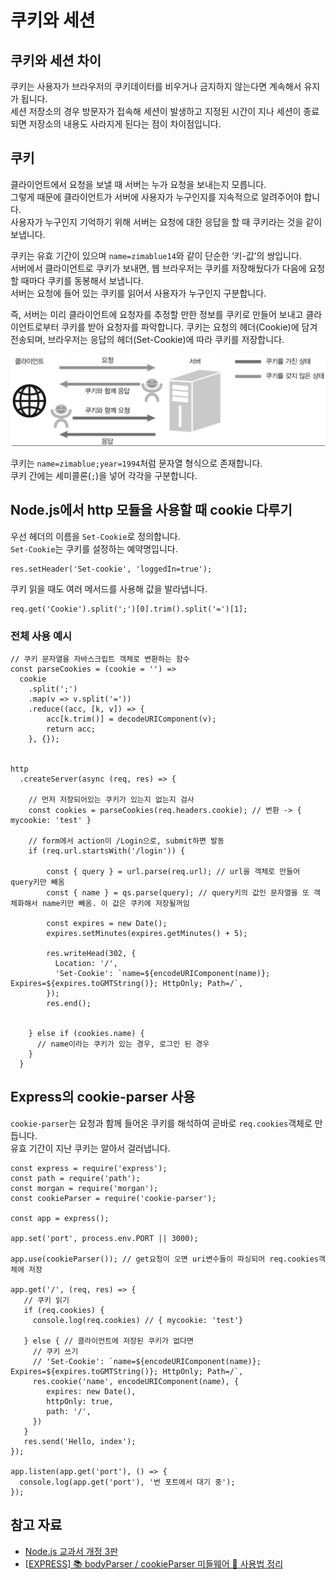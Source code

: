 # 쿠키와 세션

## 쿠키와 세션 차이

쿠키는 사용자가 브라우저의 쿠키데이터를 비우거나 금지하지 않는다면 계속해서 유지가 됩니다.\
세션 저장소의 경우 방문자가 접속해 세션이 발생하고 지정된 시간이 지나 세션이 종료되면 저장소의 내용도 사라지게 된다는 점이 차이점입니다.

## 쿠키

클라이언트에서 요청을 보낼 때 서버는 누가 요청을 보내는지 모릅니다.\
그렇게 때문에 클라이언트가 서버에 사용자가 누구인지를 지속적으로 알려주어야 합니다.\
사용자가 누구인지 기억하기 위해 서버는 요청에 대한 응답을 할 때 쿠키라는 것을 같이 보냅니다.

쿠키는 유효 기간이 있으며 `name=zimablue14`와 같이 단순한 ‘키-값’의 쌍입니다.\
서버에서 클라이언트로 쿠키가 보내면, 웹 브라우저는 쿠키를 저장해뒀다가 다음에 요청할 때마다 쿠키를 동봉해서 보냅니다.\
서버는 요청에 들어 있는 쿠키를 읽어서 사용자가 누구인지 구분합니다.

즉, 서버는 미리 클라이언트에 요청자를 추정할 만한 정보를 쿠키로 만들어 보내고 클라이언트로부터 쿠키를 받아 요청자를 파악합니다.
쿠키는 요청의 헤더(Cookie)에 담겨 전송되며, 브라우저는 응답의 헤더(Set-Cookie)에 따라 쿠키를 저장합니다.

![쿠키](./img//cookie.png)

쿠키는 `name=zimablue;year=1994`처럼 문자열 형식으로 존재합니다.\
쿠키 간에는 세미콜론(`;`)을 넣어 각각을 구분합니다.

## Node.js에서 http 모듈을 사용할 때 cookie 다루기

우선 헤더의 이름을 `Set-Cookie`로 정의합니다.\
`Set-Cookie`는 쿠키를 설정하는 예약명입니다.

```tsx
res.setHeader('Set-cookie', 'loggedIn=true');
```

쿠키 읽을 때도 여러 메서드를 사용해 값을 발라냅니다.

```tsx
req.get('Cookie').split(';')[0].trim().split('=')[1];
```

### 전체 사용 예시

```tsx
// 쿠키 문자열을 자바스크립트 객체로 변환하는 함수
const parseCookies = (cookie = '') =>
  cookie
    .split(';')
    .map(v => v.split('='))
    .reduce((acc, [k, v]) => {
        acc[k.trim()] = decodeURIComponent(v);
        return acc;
    }, {});


http
  .createServer(async (req, res) => {

    // 먼저 저장되어있는 쿠키가 있는지 없는지 검사
    const cookies = parseCookies(req.headers.cookie); // 변환 -> { mycookie: 'test' }

    // form에서 action이 /Login으로, submit하면 발동
    if (req.url.startsWith('/login')) {

        const { query } = url.parse(req.url); // url을 객체로 만들어 query키만 빼옴
        const { name } = qs.parse(query); // query키의 값인 문자열을 또 객체화해서 name키만 빼옴. 이 값은 쿠키에 저장될꺼임

        const expires = new Date();
        expires.setMinutes(expires.getMinutes() + 5);

        res.writeHead(302, {
          Location: '/',
          'Set-Cookie': `name=${encodeURIComponent(name)}; Expires=${expires.toGMTString()}; HttpOnly; Path=/`,
        });
        res.end();


    } else if (cookies.name) {
      // name이라는 쿠키가 있는 경우, 로그인 된 경우
    }
  }
```

## Express의 cookie-parser 사용

`cookie-parser`는 요청과 함께 들어온 쿠키를 해석하여 곧바로 `req.cookies`객체로 만듭니다.\
유효 기간이 지난 쿠키는 알아서 걸러냅니다.

```tsx
const express = require('express');
const path = require('path');
const morgan = require('morgan');
const cookieParser = require('cookie-parser');

const app = express();

app.set('port', process.env.PORT || 3000);

app.use(cookieParser()); // get요청이 오면 uri변수들이 파싱되어 req.cookies객체에 저장

app.get('/', (req, res) => {
   // 쿠키 읽기
   if (req.cookies) {
     console.log(req.cookies) // { mycookie: 'test'}

   } else { // 클라이언트에 저장된 쿠키가 없다면
     // 쿠키 쓰기
     // 'Set-Cookie': `name=${encodeURIComponent(name)}; Expires=${expires.toGMTString()}; HttpOnly; Path=/`,
     res.cookie('name', encodeURIComponent(name), {
        expires: new Date(),
        httpOnly: true,
        path: '/',
     })
   }
   res.send('Hello, index');
});

app.listen(app.get('port'), () => {
  console.log(app.get('port'), '번 포트에서 대기 중');
});
```

## 참고 자료

- [Node.js 교과서 개정 3판](https://thebook.io/080334/)
- [[EXPRESS] 📚 bodyParser / cookieParser 미들웨어 💯 사용법 정리](https://inpa.tistory.com/entry/EXPRESS-%F0%9F%93%9A-bodyParser-cookieParser-%EB%AF%B8%EB%93%A4%EC%9B%A8%EC%96%B4)
